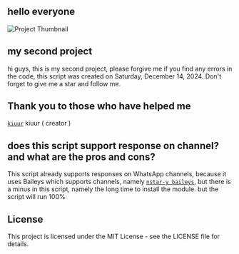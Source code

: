 ## hello everyone
![Project Thumbnail](https://files.catbox.moe/41w2fu.jpg)
## my second project
hi guys, this is my second project, please forgive me if you find any errors in the code, this script was created on Saturday, December 14, 2024. Don't forget to give me a star and follow me. 

## Thank you to those who have helped me

[`kiuur`](https://github.com/kiuur) kiuur ( creator )

## does this script support response on channel? and what are the pros and cons?
This script already supports responses on WhatsApp channels, because it uses Baileys which supports channels, namely [`nstar-y baileys`](https://github.com/nstar-y/Bail), but there is a minus in this script, namely the long time to install the module. but the script will run 100%


## License

This project is licensed under the MIT License - see the LICENSE file for details.
